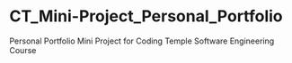 # CT_Mini-Project_Personal_Portfolio
Personal Portfolio Mini Project for Coding Temple Software Engineering Course
